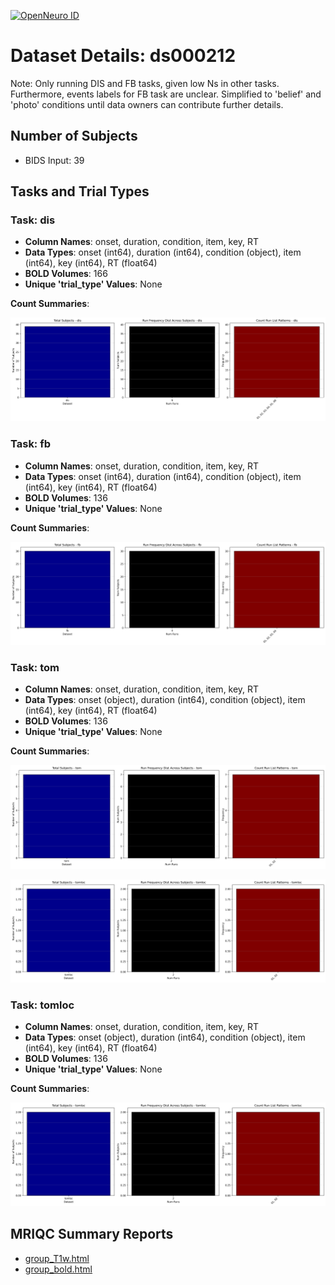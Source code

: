 [![OpenNeuro ID](https://img.shields.io/badge/OpenNeuro_Dataset-ds000212-blue?style=for-the-badge)](https://openneuro.org/datasets/ds000212)

# Dataset Details: ds000212
Note: Only running DIS and FB tasks, given low Ns in other tasks. Furthermore, events labels for FB task are unclear. Simplified to 'belief' and 'photo' conditions until data owners can contribute further details. 

## Number of Subjects
- BIDS Input: 39

## Tasks and Trial Types
### Task: dis
- **Column Names**: onset, duration, condition, item, key, RT
- **Data Types**: onset (int64), duration (int64), condition (object), item (int64), key (int64), RT (float64)
- **BOLD Volumes**: 166
- **Unique 'trial_type' Values**: None

**Count Summaries**:

![dis dis_summary.png](basics_out/dis_summary.png)
### Task: fb
- **Column Names**: onset, duration, condition, item, key, RT
- **Data Types**: onset (int64), duration (int64), condition (object), item (int64), key (int64), RT (float64)
- **BOLD Volumes**: 136
- **Unique 'trial_type' Values**: None

**Count Summaries**:

![fb fb_summary.png](basics_out/fb_summary.png)
### Task: tom
- **Column Names**: onset, duration, condition, item, key, RT
- **Data Types**: onset (object), duration (int64), condition (object), item (int64), key (int64), RT (float64)
- **BOLD Volumes**: 136
- **Unique 'trial_type' Values**: None

**Count Summaries**:

![tom tom_summary.png](basics_out/tom_summary.png)

![tom tomloc_summary.png](basics_out/tomloc_summary.png)
### Task: tomloc
- **Column Names**: onset, duration, condition, item, key, RT
- **Data Types**: onset (object), duration (int64), condition (object), item (int64), key (int64), RT (float64)
- **BOLD Volumes**: 136
- **Unique 'trial_type' Values**: None

**Count Summaries**:

![tomloc tomloc_summary.png](basics_out/tomloc_summary.png)

## MRIQC Summary Reports
- [group_T1w.html](https://htmlpreview.github.io/?https://github.com/demidenm/openneuro_glmfitlins/blob/main/statsmodel_specs/ds000212/mriqc_summary/group_T1w.html)
- [group_bold.html](https://htmlpreview.github.io/?https://github.com/demidenm/openneuro_glmfitlins/blob/main/statsmodel_specs/ds000212/mriqc_summary/group_bold.html)
